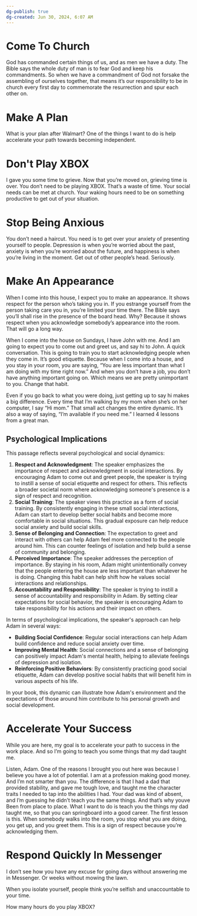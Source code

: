 ```yaml
---
dg-publish: true
dg-created: Jun 30, 2024, 6:07 AM
---
```


# Come To Church

God has commanded certain things of us, and as men we have a duty. The Bible says the whole duty of man is to fear God and keep his commandments. So when we have a commandment of God not forsake the assembling of ourselves together, that means it’s our responsibility to be in church every first day to commemorate the resurrection and spur each other on.

# Make A Plan

What is your plan after Walmart? One of the things I want to do is help accelerate your path towards becoming independent.

# Don't Play XBOX

I gave you some time to grieve. Now that you’re moved on, grieving time is over. You don’t need to be playing XBOX. That’s a waste of time. Your social needs can be met at church. Your waking hours need to be on something productive to get out of your situation.

# Stop Being Anxious

You don’t need a haircut. You need is to get over your anxiety of presenting yourself to people. Depression is when you’re worried about the past, anxiety is when you’re worried about the future, and happiness is when you’re living in the moment. Get out of other people’s head. Seriously.

# Make An Appearance

When I come into this house, I expect you to make an appearance. It shows respect for the person who’s taking you in. If you estrange yourself from the person taking care you in, you’re limited your time there. The Bible says you’ll shall rise in the presence of the board head. Why? Because it shows respect when you acknowledge somebody’s appearance into the room. That will go a long way.

When I come into the house on Sundays, I have John with me. And I am going to expect you to come out and greet us, and say hi to John. A quick conversation. This is going to train you to start acknowledging people when they come in. It’s good etiquette. Because when I come into a house, and you stay in your room, you are saying, “You are less important than what I am doing with my time right now.” And when you don’t have a job, you don’t have anything important going on. Which means we are pretty unimportant to you. Change that habit.

Even if you go back to what you were doing, just getting up to say hi makes a big difference. Every time that I’m walking by my mom when she’s on her computer, I say “Hi mom.” That small act changes the entire dynamic. It’s also a way of saying, “I’m available if you need me.” I learned 4 lessons from a great man.

## Psychological Implications

This passage reflects several psychological and social dynamics:

1. **Respect and Acknowledgment**: The speaker emphasizes the importance of respect and acknowledgment in social interactions. By encouraging Adam to come out and greet people, the speaker is trying to instill a sense of social etiquette and respect for others. This reflects a broader societal norm where acknowledging someone's presence is a sign of respect and recognition.
2. **Social Training**: The speaker views this practice as a form of social training. By consistently engaging in these small social interactions, Adam can start to develop better social habits and become more comfortable in social situations. This gradual exposure can help reduce social anxiety and build social skills.
3. **Sense of Belonging and Connection**: The expectation to greet and interact with others can help Adam feel more connected to the people around him. This can counter feelings of isolation and help build a sense of community and belonging.
4. **Perceived Importance**: The speaker addresses the perception of importance. By staying in his room, Adam might unintentionally convey that the people entering the house are less important than whatever he is doing. Changing this habit can help shift how he values social interactions and relationships.
5. **Accountability and Responsibility**: The speaker is trying to instill a sense of accountability and responsibility in Adam. By setting clear expectations for social behavior, the speaker is encouraging Adam to take responsibility for his actions and their impact on others.

In terms of psychological implications, the speaker's approach can help Adam in several ways:

- **Building Social Confidence**: Regular social interactions can help Adam build confidence and reduce social anxiety over time.
- **Improving Mental Health**: Social connections and a sense of belonging can positively impact Adam's mental health, helping to alleviate feelings of depression and isolation.
- **Reinforcing Positive Behaviors**: By consistently practicing good social etiquette, Adam can develop positive social habits that will benefit him in various aspects of his life.

In your book, this dynamic can illustrate how Adam's environment and the expectations of those around him contribute to his personal growth and social development.

# Accelerate Your Success

While you are here, my goal is to accelerate your path to success in the work place. And so I’m going to teach you some things that my dad taught me.

Listen, Adam. One of the reasons I brought you out here was because I believe you have a lot of potential. I am at a profession making good money. And I’m not smarter than you. The difference is that I had a dad that provided stability, and gave me tough love, and taught me the character traits I needed to tap into the abilities I had. Your dad was kind of absent, and I’m guessing he didn’t teach you the same things. And that’s why youve Been from place to place. What I want to do is teach you the things my dad taught me, so that you can springboard into a good career. The first lesson is this. When somebody walks into the room, you stop what you are doing, you get up, and you greet them. This is a sign of respect because you’re acknowledging them.

# Respond Quickly In Messenger

I don’t see how you have any excuse for going days without answering me in Messenger. Or weeks without mowing the lawn.

When you isolate yourself, people think you’re selfish and unaccountable to your time.

How many hours do you play XBOX?